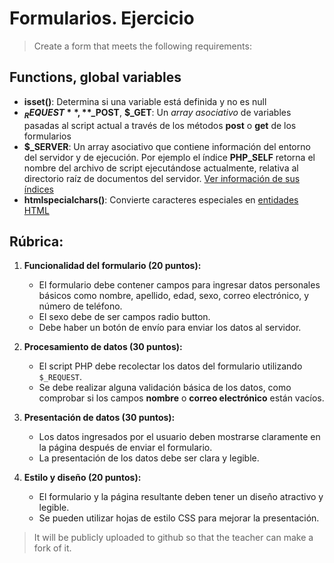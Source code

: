 # Formularios. Ejercicio

 > Create a form that meets the following requirements:

## Functions, global variables

- **isset()**: Determina si una variable está definida y no es null
- **$_REQUEST**, **$_POST**, **$_GET**: Un *array asociativo* de variables pasadas al script actual a través de los métodos **post** o **get** de los formularios
- **$_SERVER**: Un array asociativo que contiene información del entorno del servidor y de ejecución. Por ejemplo el índice **PHP_SELF** retorna el nombre del archivo de script ejecutándose actualmente, relativa al directorio raíz de documentos del servidor. [Ver información de sus índices](https://www.php.net/manual/es/reserved.variables.server.php)
- **htmlspecialchars()**: Convierte caracteres especiales en [entidades HTML](https://developer.mozilla.org/es/docs/Glossary/Entity)

## Rúbrica:

1. **Funcionalidad del formulario (20 puntos):**
   - El formulario debe contener campos para ingresar datos personales básicos como nombre, apellido, edad, sexo, correo electrónico, y número de teléfono.
   - El sexo debe de ser campos radio button.
   - Debe haber un botón de envío para enviar los datos al servidor.

2. **Procesamiento de datos (30 puntos):**
   - El script PHP debe recolectar los datos del formulario utilizando `$_REQUEST`.
   - Se debe realizar alguna validación básica de los datos, como comprobar si los campos **nombre** o **correo electrónico** están vacíos.

3. **Presentación de datos (30 puntos):**
   - Los datos ingresados por el usuario deben mostrarse claramente en la página después de enviar el formulario.
   - La presentación de los datos debe ser clara y legible.

4. **Estilo y diseño (20 puntos):**
   - El formulario y la página resultante deben tener un diseño atractivo y legible.
   - Se pueden utilizar hojas de estilo CSS para mejorar la presentación.


 > It will be publicly uploaded to github so that the teacher can make a fork of it.

